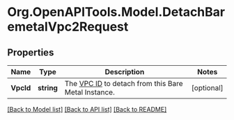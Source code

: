 # Org.OpenAPITools.Model.DetachBaremetalVpc2Request

## Properties

Name | Type | Description | Notes
------------ | ------------- | ------------- | -------------
**VpcId** | **string** | The [VPC ID](#operation/list-vpc2) to detach from this Bare Metal Instance. | [optional] 

[[Back to Model list]](../README.md#documentation-for-models) [[Back to API list]](../README.md#documentation-for-api-endpoints) [[Back to README]](../README.md)


